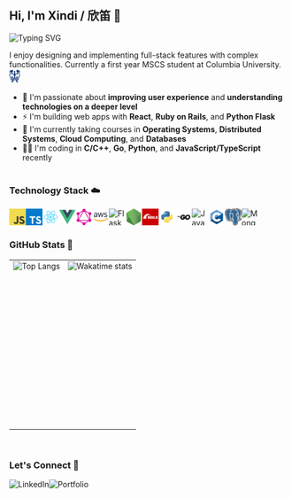## Hi, I'm Xindi / 欣笛 👋

![Typing SVG](https://readme-typing-svg.herokuapp.com?color=%23E2B4BD&size=24&vCenter=true&height=30&lines=Works+full+stack;Always+learning+;Loves+open+source+)

I enjoy designing and implementing full-stack features with complex functionalities. Currently a first year MSCS student at Columbia University. <img width="20px" alt="columbia" src="./assets/columbia-icon.png" />

- 🤩 I'm passionate about **improving user experience** and **understanding technologies on a deeper level**
- ⚡️ I'm building web apps with **React**, **Ruby on Rails**, and **Python Flask**
- 🌱 I'm currently taking courses in **Operating Systems**, **Distributed Systems**, **Cloud Computing**, and **Databases**
- 👩‍💻 I'm coding in **C/C++**, **Go**, **Python**, and **JavaScript/TypeScript** recently
<br /><br />

### Technology Stack ☁️
<img align="left" alt="JavaScript" width="30px" height="30px" src="https://raw.githubusercontent.com/github/explore/80688e429a7d4ef2fca1e82350fe8e3517d3494d/topics/javascript/javascript.png" />
<img align="left" alt="TypeScript" width="30px" height="30px" src="https://raw.githubusercontent.com/github/explore/80688e429a7d4ef2fca1e82350fe8e3517d3494d/topics/typescript/typescript.png" />
<img align="left" alt="React" width="30px" height="30px" src="https://raw.githubusercontent.com/github/explore/80688e429a7d4ef2fca1e82350fe8e3517d3494d/topics/react/react.png" />
<img align="left" alt="Vue" width="30px" height="30px" src="https://raw.githubusercontent.com/github/explore/80688e429a7d4ef2fca1e82350fe8e3517d3494d/topics/vue/vue.png" />
<img align="left" alt="GraphQL" width="30px" height="30px" src="https://raw.githubusercontent.com/github/explore/5c058a388828bb5fde0bcafd4bc867b5bb3f26f3/topics/graphql/graphql.png" />
<img align="left" alt="Amazon Web Services" width="30px" height="30px" src="https://raw.githubusercontent.com/github/explore/fbceb94436312b6dacde68d122a5b9c7d11f9524/topics/aws/aws.png" />
<img align="left" alt="Flask" width="30px" height="30px" src="https://pythonforundergradengineers.com/posts/zappa/images/flask_icon.png" />
<img align="left" alt="Node.js" width="30px" height="30px" src="https://raw.githubusercontent.com/github/explore/80688e429a7d4ef2fca1e82350fe8e3517d3494d/topics/nodejs/nodejs.png" />
<img align="left" alt="Ruby on Rails" width="30px" height="30px" src="https://raw.githubusercontent.com/github/explore/80688e429a7d4ef2fca1e82350fe8e3517d3494d/topics/rails/rails.png" />
<img align="left" alt="Python" width="30px" height="30px" src="https://raw.githubusercontent.com/github/explore/80688e429a7d4ef2fca1e82350fe8e3517d3494d/topics/python/python.png" />
<img align="left" alt="Go" width="30px" height="30px" src="https://raw.githubusercontent.com/github/explore/80688e429a7d4ef2fca1e82350fe8e3517d3494d/topics/go/go.png" />
<img align="left" alt="Java" width="30px" height="30px" src="https://encrypted-tbn0.gstatic.com/images?q=tbn:ANd9GcQ820e8Dht7tVEIuyFidEMEOEvrhtyKgBk4vohGR99ReLBsvgh06o_DYkTnEvUa3mXGB34&usqp=CAU" />
<img align="left" alt="C" width="30px" height="30px" src="https://raw.githubusercontent.com/github/explore/f3e22f0dca2be955676bc70d6214b95b13354ee8/topics/c/c.png" />
<img align="left" alt="Postgresql" width="30px" height="30px" src="https://raw.githubusercontent.com/github/explore/80688e429a7d4ef2fca1e82350fe8e3517d3494d/topics/postgresql/postgresql.png" />
<img align="left" alt="MongoDB" width="30px" height="30px" src="https://media-exp1.licdn.com/dms/image/C560BAQGC029P7UbAMQ/company-logo_200_200/0/1562088387077?e=2159024400&v=beta&t=lEY4Obku1xJ3BB_BpN3Np9ILy8_zaB1_yjsfH9A57qs" />
<img height="30px" />
<br />

### GitHub Stats 🌟 
<center>
  <table>
    <tr>
        <td>
          <a href="https://github.com/xindixu/github-readme-stats">
          <img height="300px" align="left" alt="Top Langs" src="https://github-readme-stats-xindixu.vercel.app/api/top-langs/?username=xindixu&count-private=true&layout=compact&langs_count=10&hide=hack,assembly,html,makefile,css,scss,scilab&exclude_repo=ostep-homework,xindixu.space-v1,github-readme-stats&hide_border=true" />
          </a>
        </td>
        <td>
          <a href="https://github.com/xindixu/github-readme-stats">
           <img height="300px" align="left" alt="Wakatime stats" src="https://github-readme-stats-xindixu.vercel.app/api/wakatime?username=97f9ab5a-f461-4518-9875-87cc25885a8c&layout=compact&hide_border=true" />
          </a>
        </td>
   </tr>
  </table>
</center>
<br />

### Let's Connect 🙌
[<img align="left" alt="LinkedIn" src="https://img.shields.io/badge/linkedin-%230077B5.svg?&style=for-the-badge&logo=linkedin&logoColor=white" />][linkedin]
[<img align="left" alt="Portfolio" src="https://img.shields.io/badge/website-c499a1.svg?&style=for-the-badge&logo=github-sponsors&logoColor=white" />][portfolio]
<br />

[linkedin]: https://www.linkedin.com/in/xindi-xu/
[portfolio]: https://xindixu.space/
